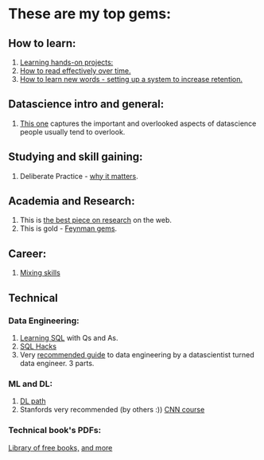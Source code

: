 # These are my top gems:

## How to learn:
1. [Learning hands-on projects:](https://medium.com/@rchang/how-i-build-learning-projects-part-i-54dbaad68961)
2. [How to read effectively over time.](https://sirupsen.com/read/)
3. [How to learn new words - setting up a system to increase retention.](http://sirupsen.com/airtable/)

## Datascience intro and general:
1. [This one](https://medium.com/deliberate-data-science/12-things-i-wish-id-known-before-starting-as-a-data-scientist-45989be6300e) captures the important and overlooked aspects of datascience people usually tend to overlook.



## Studying and skill gaining:
1. Deliberate Practice - [why it matters](http://www.calnewport.com/blog/2010/01/06/the-grandmaster-in-the-corner-office-what-the-study-of-chess-experts-teaches-us-about-building-a-remarkable-life/).


## Academia and Research:
1. This is [the best piece on research](http://www.cs.virginia.edu/~robins/YouAndYourResearch.html) on the web.
2. This is gold - [Feynman gems](https://www.youtube.com/watch?v=0KmimDq4cSU).

## Career:
1. [Mixing skills](https://dilbertblog.typepad.com/the_dilbert_blog/2007/07/career-advice.html)

## Technical
### Data Engineering:
1. [Learning SQL](http://www.r-5.org/files/books/computers/languages/sql/mysql/Alan_Beaulieu-Learning_SQL-EN.pdf) with Qs and As.
2. [SQL Hacks](https://the-eye.eu/public/Books/HumbleBundle/sqlhacks.pdf)
3. Very [recommended guide](https://medium.com/@rchang/a-beginners-guide-to-data-engineering-part-ii-47c4e7cbda71) to data engineering by a datascientist turned data engineer. 3 parts.


### ML and DL:
1. [DL path](https://github.com/robert8138/deep-learning-deliberate-practice)
2. Stanfords very recommended (by others :)) [CNN course](http://cs231n.stanford.edu/)

### Technical book's PDFs:
[Library of free books,](https://github.com/arasty/books)
[and more](https://github.com/petyakostova/IT-Books)
